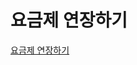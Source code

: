 # 요금제 연장하기

[요금제 연장하기](https://help.stibee.com/hc/ko/articles/4756501526031-%EC%9A%94%EA%B8%88%EC%A0%9C-%EC%97%B0%EC%9E%A5%ED%95%98%EA%B8%B0)
